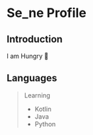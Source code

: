 # Se_ne Profile

## Introduction

I am Hungry 🤪

## Languages

> Learning
> - Kotlin
> - Java
> - Python
